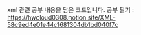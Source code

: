 xml 관련 공부 내용을 담은 코드입니다.
공부 필기 :
https://hwcloud0308.notion.site/XML-58c9ed4e01e44c1681304db1bd040f7c
